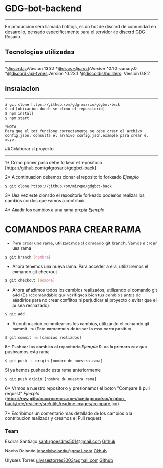 # GDG-bot-backend
***
En produccion sera llamada botitojs, es un bot de discord de comunidad en desarrollo, pensado especificamente para el servidor de discord GDG Rosario.

## Tecnologias utilizadas
***
*[discord.js](https://www.npmjs.com/package/discord.js):Version 13.3.1
*[@discordjs/rest]():Version ^0.1.0-canary.0
*[@discord-api-types]():Version ^0.23.1
*[@discordjs/builders](): Version 0.8.2

## Instalacion
***
```bash
$ git clone https://github.com/gdgrosario/gdgbot-back
$ cd [ubicacion donde se clono el repositorio]
$ npm install
$ npm start
```
```
*NOTA 
Para que el bot funcione correctamente se debe crear el archivo config.json, consulte el archivo config.json.example para crear el suyo.
```
##Colaborar al proyecto
***
1* Como primer paso debe forkear el repositorio [https://github.com/gdgrosario/gdgbot-back]

2* A continuacion debemos clonar el repositorio forkeado 
*Ejemplo*  
```bash
$ git clone https://github.com/mirepo/gdgbot-back
```

3* Una vez este clonado el repositorio forkeado podemos realizar los cambios con los que vamos a contribuir

4* Añadir los cambios a una rama propia
*Ejemplo*
# COMANDOS PARA CREAR RAMA

- Para crear una rama, utilizaremos el comando git branch. Vamos a crear una rama

```bash
$ git branch [nombre]
```
- Ahora tenemos una nueva rama. Para acceder a ella, utilizaremos el comando git checkout

```bash
$ git checkout [nombre]
```
- Ahora añadimos todos los cambios realizados, utilizando el comando git add (Es recomandable que verifiques bien tus cambios antes de añadirlos para no crear conflitos ni perjudicar al proyecto o evitar que el pr sea rechazado).

```bash
$ git add .
```
- A continuacion commiteamos los cambios, utilizando el comando git commit -m (Este comentario debe ser lo mas corto posible)

```bash
$ git commit -m [cambios realizdos]
```
5* Pushear los cambios al repositorio
*Ejemplo*
Si es la primera vez que pusheamos esta rama
```bash
$ git push -u origin [nombre de nuestra rama] 
```
Si ya hemos pusheado esta rama anteriormente
```bash
$ git push origin [nombre de nuestra rama]
```
6* Vamos a nuestro repositorio y presionamos el boton "Compare & pull request"
*Ejemplo*
(https://raw.githubusercontent.com/santiagoesdras/gdgbot-back/tree/readme/src/utils/readme.images/compare.jpg)

7* Escribimos un comentario mas detallado de los cambios o la contribucion realizada y creamos el Pull request


### Team

Esdras Santiago <santiagoesdras501@gmail.com> [Github](https://github.com/santiagoesdras)

Nacho Belando <ignaciobelando@gmail.com> [Github](https://github.com/iBelando)

Ulysses Torres <ulyssestorres2003@gmail.com> [Github](https://github.com/ulyssesRizzo)
